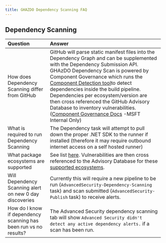 ```yaml
---
title: GHAZDO Dependency Scanning FAQ
---
```


## Dependency Scanning

| Question | Answer | 
| :------- | :------ | 
How does Dependency Scanning differ from GitHub| GitHub will parse static manifest files into the Dependency Graph and can be supplemented with the Dependency Submission API. GHAzDO Dependency Scan is powered by Component Governance which runs the [Component Detection tool](https://github.com/microsoft/component-detection)to detect dependencies inside the build pipeline.  Dependencies per ecosystem/version are then cross referenced the GitHub Advisory Database to inventory vulnerabilities.  ([Component Governance Docs](https://docs.opensource.microsoft.com/tools/cg/) -MSFT Internal Only)
What is required to run Dependency Scanning| The Dependency task will attempt to pull down the proper .NET SDK to the runner if installed (therefore it may require outbound internet access on a self hosted runner) 
What package ecosystems are supported| See list [here](https://github.com/microsoft/component-detection).  Vulnerabilities are then cross referenced to the Advisory Database for these [supported ecosystems](https://docs.github.com/en/code-security/security-advisories/global-security-advisories/about-the-github-advisory-database#github-reviewed-advisories).
Will Dependency Scanning alert on new 0 day discoveries| Currently this will require a new pipeline to be run (`AdvancedSecurity-Dependency-Scanning` task) and scan submitted (`AdvancedSecurity-Publish` task) to receive alerts.
How do I know if dependency scanning has been run vs no results?| The Advanced Security dependency scanning tab will show `Advanced Security didn't detect any active dependency alerts.` if a scan has been run.

